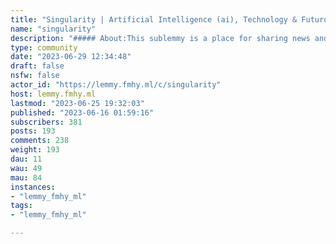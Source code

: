 ```yaml
---
title: "Singularity | Artificial Intelligence (ai), Technology & Futurology" 
name: "singularity"
description: "##### About:This sublemmy is a place for sharing news and discussions about artificial intelligence, core developments of humanity's technology and societal changes that come with them. Basically futurology sublemmy centered around ai.##### Rules:1. No Low-quality/Wildly Speculative Posts.2. Keep posts on topic.3. Don't make posts with link/s to paywalled articles as their main focus.4. No posts linking to reddit posts.5. Memes are fine as long they are quality or/and can lead to serious on topic discussions. If we end up having too much memes we will do meme specific singularity sublemmy.6. Titles must include information on how old the source is in this format dd.mm.yyyy (ex. 24.06.2023).7. Please be respectful to each other.8. No summaries made by LLMs. I would like to keep quality of comments as high as possible.![](https://lemmy.fmhy.ml/pictrs/image/59723ead-fbfd-4882-a280-80fa4a69fe64.jpeg?format=webp)##### Related sublemmies: [!auai@programming.dev](https://programming.dev/c/auai) (Our community focuses on programming-oriented, hype-free discussion of Artificial Intelligence (AI) topics. We aim to curate content that truly contributes to the understanding and practical application of AI, making it, as the name suggests, “actually useful” for developers and enthusiasts alike.)# Note: ##### My posts on this sub are currently ***VERY*** reliant on getting info from r/singularity and other subreddits on reddit. I'm planning to at some point make a list of sites that write/aggregate news that this subreddit is about so we could get news faster and not rely on reddit as much. If you know any good sites please dm me."
type: community
date: "2023-06-29 12:34:48"
draft: false
nsfw: false
actor_id: "https://lemmy.fmhy.ml/c/singularity"
host: lemmy.fmhy.ml
lastmod: "2023-06-25 19:32:03"
published: "2023-06-16 01:59:16"
subscribers: 381
posts: 193
comments: 238
weight: 193
dau: 11
wau: 49
mau: 84
instances:
- "lemmy_fmhy_ml"
tags: 
- "lemmy_fmhy_ml"

---
```

